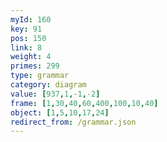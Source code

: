```yaml
---
myId: 160
key: 91
pos: 150
link: 8
weight: 4
primes: 299
type: grammar
category: diagram
value: [937,1,-1,-2]
frame: [1,30,40,60,400,100,10,40]
object: [1,5,10,17,24]
redirect_from: /grammar.json
---
```

